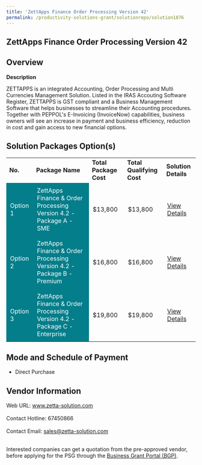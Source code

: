 ```yaml
---
title: 'ZettApps Finance Order Processing Version 42'
permalink: /productivity-solutions-grant/solutionrepo/solution1876
---
```


## ZettApps Finance Order Processing Version 42

## Overview

**Description**

ZETTAPPS is an integrated Accounting, Order Processing and Multi Currencies Management Solution. Listed in the IRAS Accouting Software Register, ZETTAPPS is GST compliant and a Business Management Software that helps businesses to streamline their Accounting procedures.  Together with PEPPOL's E-Invoicing (InvoiceNow) capabilities, business owners will see an increase in payment and business efficiency, reduction in cost and gain access to new financial options.

## Solution Packages Option(s)

<table>
<tr>
<td><b>No.</b></td>
<td><b>Package Name</b></td>
<td><b>Total Package Cost</b></td>
<td><b>Total Qualifying Cost</b></td>
<td><b>Solution Details</b></td>
</tr>
<tr>
<td style='padding: 10px; background-color: #037E8A; color: #FFFFFF;'>Option 1</td>
<td style='padding: 10px; background-color: #037E8A; color: #FFFFFF;'>ZettApps Finance & Order Processing Version 4.2 - Package A - SME</td>
<td style='padding: 10px;'>$13,800</td>
<td style='padding: 10px;'>$13,800</td>
<td style='padding: 10px;'><a href='https://www.gobusiness.gov.sg/images/psg/Zetta_20200480_Desensitised_Annex_3_Part_1.pdf' target='_blank'>View Details</a></td>
</tr>
<tr>
<td style='padding: 10px; background-color: #037E8A; color: #FFFFFF;'>Option 2</td>
<td style='padding: 10px; background-color: #037E8A; color: #FFFFFF;'>ZettApps Finance & Order Processing Version 4.2 - Package B - Premium</td>
<td style='padding: 10px;'>$16,800</td>
<td style='padding: 10px;'>$16,800</td>
<td style='padding: 10px;'><a href='https://www.gobusiness.gov.sg/images/psg/Zetta_20200480_Desensitised_Annex_3_Part_2.pdf' target='_blank'>View Details</a></td>
</tr>
<tr>
<td style='padding: 10px; background-color: #037E8A; color: #FFFFFF;'>Option 3</td>
<td style='padding: 10px; background-color: #037E8A; color: #FFFFFF;'>ZettApps Finance & Order Processing Version 4.2 - Package C - Enterprise</td>
<td style='padding: 10px;'>$19,800</td>
<td style='padding: 10px;'>$19,800</td>
<td style='padding: 10px;'><a href='https://www.gobusiness.gov.sg/images/psg/Zetta_20200480_Desensitised_Annex_3_Part_3.pdf' target='_blank'>View Details</a></td>
</tr>
</table>

## Mode and Schedule of Payment

 - Direct Purchase

## Vendor Information

 Web URL: www.zetta-solution.com <br><br>Contact Hotline: 67450866 <br><br>Contact Email: sales@zetta-solution.com <br><br>

Interested companies can get a quotation from the pre-approved vendor, before applying for the PSG through the <a href='https://www.businessgrants.gov.sg/' target='_blank' rel='noopener'>Business Grant Portal (BGP)</a>.

<script src="/jquery/resize-tables.js"></script>
